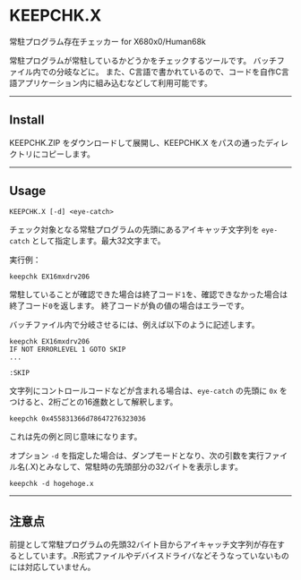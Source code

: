 # KEEPCHK.X

常駐プログラム存在チェッカー for X680x0/Human68k

常駐プログラムが常駐しているかどうかをチェックするツールです。
バッチファイル内での分岐などに。
また、C言語で書かれているので、コードを自作C言語アプリケーション内に組み込むなどして利用可能です。

---

## Install

KEEPCHK.ZIP をダウンロードして展開し、KEEPCHK.X をパスの通ったディレクトリにコピーします。

---

## Usage

    KEEPCHK.X [-d] <eye-catch>

チェック対象となる常駐プログラムの先頭にあるアイキャッチ文字列を `eye-catch` として指定します。最大32文字まで。

実行例：

    keepchk EX16mxdrv206

常駐していることが確認できた場合は終了コード`1`を、確認できなかった場合は終了コード`0`を返します。
終了コードが負の値の場合はエラーです。

バッチファイル内で分岐させるには、例えば以下のように記述します。

    keepchk EX16mxdrv206
    IF NOT ERRORLEVEL 1 GOTO SKIP
    ...
    
    :SKIP

文字列にコントロールコードなどが含まれる場合は、`eye-catch` の先頭に `0x` をつけると、2桁ごとの16進数として解釈します。

    keepchk 0x455831366d78647276323036

これは先の例と同じ意味になります。

オプション `-d` を指定した場合は、ダンプモードとなり、次の引数を実行ファイル名(.X)とみなして、常駐時の先頭部分の32バイトを表示します。

    keepchk -d hogehoge.x

---

## 注意点

前提として常駐プログラムの先頭32バイト目からアイキャッチ文字列が存在するとしています。.R形式ファイルやデバイスドライバなどそうなっていないものには対応していません。